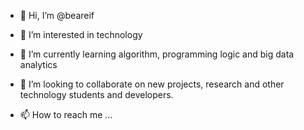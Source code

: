 - 👋 Hi, I’m @beareif
- 👀 I’m interested in technology
- 🌱 I’m currently learning algorithm, programming logic and big data analytics

- 💞️ I’m looking to collaborate on new projects, research and other technology students and developers.
- 📫 How to reach me ...

<!---
beareif/beareif is a ✨ special ✨ repository because its `README.md` (this file) appears on your GitHub profile.
You can click the Preview link to take a look at your changes.
--->

